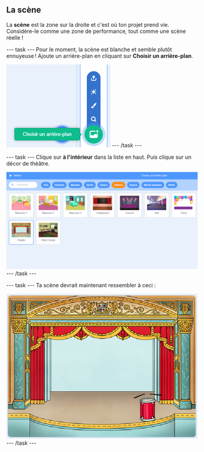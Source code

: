 ## La scène

La **scène** est la zone sur la droite et c'est où ton projet prend vie. Considère-le comme une zone de performance, tout comme une scène réelle !

\--- task \--- Pour le moment, la scène est blanche et semble plutôt ennuyeuse ! Ajoute un arrière-plan en cliquant sur **Choisir un arrière-plan**.

![capture d'écran](images/band-stage-choose.png) \--- /task \---

\--- task \--- Clique sur **à l'intérieur** dans la liste en haut. Puis clique sur un décor de théâtre.

![screenshot](images/band-backdrop.png) \--- /task \---

\--- task \--- Ta scène devrait maintenant ressembler à ceci :

![capture d'écran](images/band-stage.png) \--- /task \---